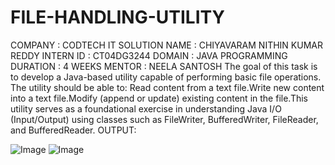 # FILE-HANDLING-UTILITY
COMPANY : CODTECH IT SOLUTION
NAME : CHIYAVARAM NITHIN KUMAR REDDY
INTERN ID : CT04DG3244
DOMAIN : JAVA PROGRAMMING
DURATION : 4 WEEKS
MENTOR : NEELA SANTOSH
The goal of this task is to develop a Java-based utility capable of performing basic file operations. The utility should be able to:
Read content from a text file.Write new content into a text file.Modify (append or update) existing content in the file.This utility serves as a foundational exercise in understanding Java I/O (Input/Output) using classes such as FileWriter, BufferedWriter, FileReader, and BufferedReader.
OUTPUT:

![Image](https://github.com/user-attachments/assets/858add14-517e-4084-9b83-5fd0dee3c9c2)
![Image](https://github.com/user-attachments/assets/278b2eba-74db-40e9-87be-7882029193ee)

